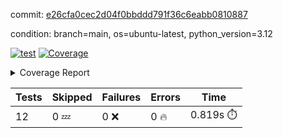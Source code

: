 commit: [e26cfa0cec2d04f0bbddd791f36c6eabb0810887](https://github.com/rcmdnk/inherit-docstring/tree/e26cfa0cec2d04f0bbddd791f36c6eabb0810887)

condition: branch=main, os=ubuntu-latest, python_version=3.12

[![test](https://github.com/rcmdnk/inherit-docstring/actions/workflows/test.yml/badge.svg)](https://github.com/rcmdnk/inherit-docstring/actions/runs/7174027762)
<a href="https://github.com/rcmdnk/inherit-docstring/blob/e26cfa0cec2d04f0bbddd791f36c6eabb0810887/README.md"><img alt="Coverage" src="https://img.shields.io/badge/Coverage-100%25-brightgreen.svg" /></a><details><summary>Coverage Report </summary><table><tr><th>File</th><th>Stmts</th><th>Miss</th><th>Cover</th></tr><tbody><tr><td><b>TOTAL</b></td><td><b>114</b></td><td><b>0</b></td><td><b>100%</b></td></tr></tbody></table></details>

| Tests | Skipped | Failures | Errors | Time |
| ----- | ------- | -------- | -------- | ------------------ |
| 12 | 0 :zzz: | 0 :x: | 0 :fire: | 0.819s :stopwatch: |

